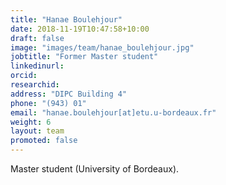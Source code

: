 ```yaml
---
title: "Hanae Boulehjour"
date: 2018-11-19T10:47:58+10:00
draft: false
image: "images/team/hanae_boulehjour.jpg"
jobtitle: "Former Master student"
linkedinurl:
orcid:
researchid:
address: "DIPC Building 4"
phone: "(943) 01"
email: "hanae.boulehjour[at]etu.u-bordeaux.fr"
weight: 6
layout: team
promoted: false
---
```


Master student (University of Bordeaux).
